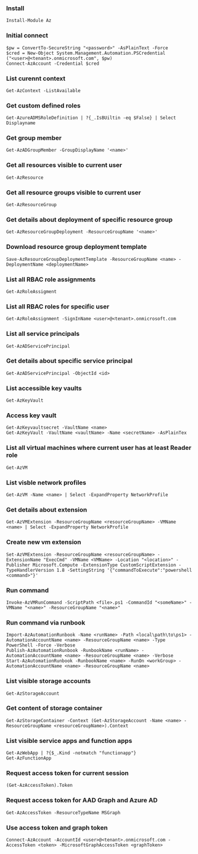 ### Install
```
Install-Module Az
```

### Initial connect
```
$pw = ConvertTo-SecureString "<password>" -AsPlainText -Force
$cred = New-Object System.Management.Automation.PSCredential
("<user>@<tenant>.onmicrosoft.com", $pw)
Connect-AzAccount -Credential $cred
```

### List curennt context
```
Get-AzContext -ListAvailable
```

### Get custom defined roles 
```
Get-AzureADMSRoleDefinition | ?{_.IsBUiltin -eq $False} | Select Displayname
```

### Get group member
```
Get-AzADGroupMember -GroupDisplayName '<name>'
```

### Get all resources visible to current user
```
Get-AzResource
```

### Get all resource groups visible to current user
```
Get-AzResourceGroup
```

### Get details about deployment of specific resource group
```
Get-AzResourceGroupDeployment -ResourceGroupName '<name>'
```

### Download resource group deployment template 
```
Save-AzResourceGroupDeploymentTemplate -ResourceGroupName <name> -DeploymentName <deploymentName>
```

### List all RBAC role assignments
```
Get-AzRoleAssigment
```

### List all RBAC roles for specific user
```
Get-AzRoleAssignment -SignInName <user>@<tenant>.onmicrosoft.com
```

### List all service principals 
```
Get-AzADServicePrincipal
```

### Get details about specific service principal
```
Get-AzADServicePrincipal -ObjectId <id>
```

### List accessible key vaults
```
Get-AzKeyVault
```

### Access key vault
```
Get-AzKeyvaultsecret -VaultName <name>
Get-AzKeyVault -VaultName <vaultName> -Name <secretName> -AsPlainTex
```

### List all virtual machines where current user has at least Reader role
```
Get-AzVM
```

### List visble network profiles
```
Get-AzVM -Name <name> | Select -ExpandProperty NetworkProfile
```

### Get details about extension
```
Get-AzVMExtension -ResourceGroupName <resourceGroupName> -VMName <name> | Select -ExpandProperty NetworkProfile
```

### Create new vm extension
```
Set-AzVMExtension -ResourceGroupName <resourceGroupName> -ExtensionName "ExecCmd" -VMName <VMName> -Location "<location>" -Publisher Microsoft.Compute -ExtensionType CustomScriptExtension -TypeHandlerVersion 1.8 -SettingString '{"commandToExecute":"powershell <command>"}'
```

### Run command
```
Invoke-AzVMRunCommand -ScriptPath <file>.ps1 -CommandId "<someName>" -VMName "<name>" -ResourceGroupName "<name>"
```

### Run command via runbook
```
Import-AzAutomationRunbook -Name <runName> -Path <local\path\to\ps1> -AutomationAccountName <name> -ResourceGroupName <name> -Type PowerShell -Force -Verbose
Publish-AzAutomationRunbook -RunbookName <runName> -AutomationAccountName <name> -ResourceGroupName <name> -Verbose
Start-AzAutomationRunbook -RunbookName <name> -RunOn <workGroup> -AutomationAccountName <name> -ResourceGroupName <name>
```

### List visible storage accounts
```
Get-AzStorageAccount 
```

### Get content of storage container
```
Get-AzStorageContainer -Context (Get-AzStorageAccount -Name <name> -ResourceGroupName <resourceGroupName>).Context
```

### List visible service apps and function apps
```
Get-AzWebApp | ?{$_.Kind -notmatch "functionapp"}
Get-AzFunctionApp
```

### Request access token for current session
```
(Get-AzAccessToken).Token
```

### Request access token for AAD Graph and Azure AD 
```
Get-AzAccessToken -ResourceTypeName MSGraph
```

### Use access token and graph token
```
Connect-AzAccount -AccountId <user>@<tenant>.onmicrosoft.com -AccessToken <token> -MicrosoftGraphAccessToken <graphToken>
```

